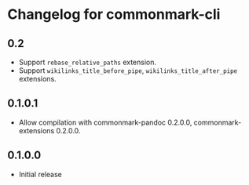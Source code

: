 # Changelog for commonmark-cli

## 0.2

  * Support `rebase_relative_paths` extension.
  * Support `wikilinks_title_before_pipe`, `wikilinks_title_after_pipe`
    extensions.

## 0.1.0.1

- Allow compilation with commonmark-pandoc 0.2.0.0,
  commonmark-extensions 0.2.0.0.

## 0.1.0.0

- Initial release
